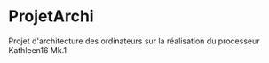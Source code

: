 # ProjetArchi
Projet d'architecture des ordinateurs sur la réalisation du processeur Kathleen16 Mk.1
